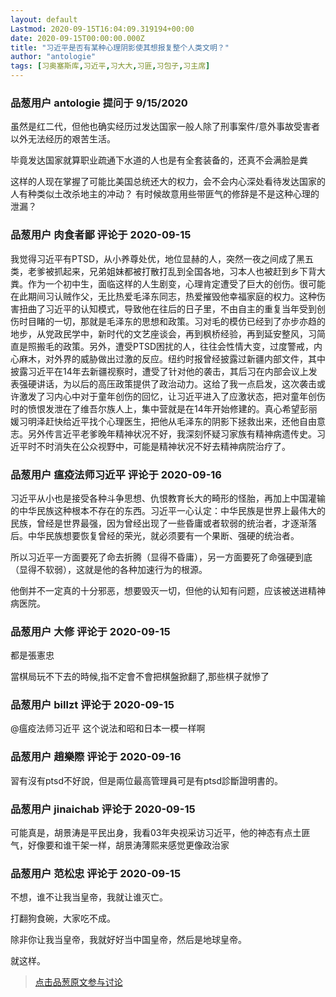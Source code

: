 ```yaml
---
layout: default
Lastmod: 2020-09-15T16:04:09.319194+00:00
date: 2020-09-15T00:00:00.000Z
title: "习近平是否有某种心理阴影使其想报复整个人类文明？"
author: "antologie"
tags: [习奥塞斯库,习近平,习大大,习匪,习包子,习主席]
---
```



### 品葱用户 **antologie** 提问于 9/15/2020
    
虽然是红二代，但他也确实经历过发达国家一般人除了刑事案件/意外事故受害者以外无法经历的艰苦生活。  
  
毕竟发达国家就算职业疏通下水道的人也是有全套装备的，还真不会满脸是粪  
  
这样的人现在掌握了可能比美国总统还大的权力，会不会内心深处看待发达国家的人有种类似土改杀地主的冲动？ 有时候故意用些带匪气的修辞是不是这种心理的泄漏？
    
                

### 品葱用户 **肉食者鄙** 评论于 2020-09-15
        
我觉得习近平有PTSD，从小养尊处优，地位显赫的人，突然一夜之间成了黑五类，老爹被抓起来，兄弟姐妹都被打散打乱到全国各地，习本人也被赶到乡下背大粪。作为一个初中生，面临这样的人生剧变，心理肯定遭受了巨大的创伤。很可能在此期间习认贼作父，无比热爱毛泽东同志，热爱摧毁他幸福家庭的权力。这种伤害扭曲了习近平的认知模式，导致他在往后的日子里，不由自主的重复当年受到创伤时目睹的一切，那就是毛泽东的思想和政策。习对毛的模仿已经到了亦步亦趋的地步，从党政民学中，新时代的文艺座谈会，再到枫桥经验，再到延安整风，习简直是照搬毛的政策。另外，遭受PTSD困扰的人，往往会性情大变，过度警戒，内心麻木，对外界的威胁做出过激的反应。纽约时报曾经披露过新疆内部文件，其中披露习近平在14年去新疆视察时，遭受了针对他的袭击，其后习在内部会议上发表强硬讲话，为以后的高压政策提供了政治动力。这给了我一点启发，这次袭击或许激发了习内心中对于童年创伤的回忆，让习近平进入了应激状态，把对童年创伤时的愤恨发泄在了维吾尔族人上，集中营就是在14年开始修建的。真心希望彭丽媛习明泽赶快给近平找个心理医生，把他从毛泽东的阴影下拯救出来，还他自由意志。另外传言近平老爹晚年精神状况不好，我深刻怀疑习家族有精神病遗传史。习近平时不时消失在公众视野中，可能是精神状况不好去精神病院治疗了。
        
                

### 品葱用户 **瘟疫法师习近平** 评论于 2020-09-16
        
习近平从小也是接受各种斗争思想、仇恨教育长大的畸形的怪胎，再加上中国灌输的中华民族这种根本不存在的东西。习近平一心认定：中华民族是世界上最伟大的民族，曾经是世界最强，因为曾经出现了一些昏庸或者软弱的统治者，才逐渐落后。中华民族想要恢复曾经的荣光，就必须要有一个果断、强硬的统治者。  
  
所以习近平一方面要死了命去折腾（显得不昏庸），另一方面要死了命强硬到底（显得不软弱），这就是他的各种加速行为的根源。  
  
他倒并不一定真的十分邪恶，想要毁灭一切，但他的认知有问题，应该被送进精神病医院。
        
                

### 品葱用户 **大修** 评论于 2020-09-15
        
都是張憲忠  
  
當棋局玩不下去的時候,指不定會不會把棋盤掀翻了,那些棋子就慘了
        
                

### 品葱用户 **billzt** 评论于 2020-09-15
        
@瘟疫法师习近平 这个说法和昭和日本一模一样啊
        
                

### 品葱用户 **趙樂際** 评论于 2020-09-16
        
習有沒有ptsd不好說，但是兩位最高管理員可是有ptsd診斷證明書的。
        
                

### 品葱用户 **jinaichab** 评论于 2020-09-15
        
可能真是，胡景涛是平民出身，我看03年央视采访习近平，他的神态有点土匪气，好像要和谁干架一样，胡景涛薄熙来感觉更像政治家
        
                

### 品葱用户 **范松忠** 评论于 2020-09-15
        
不想，谁不让我当皇帝，我就让谁灭亡。  
  
打翻狗食碗，大家吃不成。  
  
除非你让我当皇帝，我就好好当中国皇帝，然后是地球皇帝。  
  
就这样。
        
                





> [点击品葱原文参与讨论](https://pincong.rocks/question/31032)

